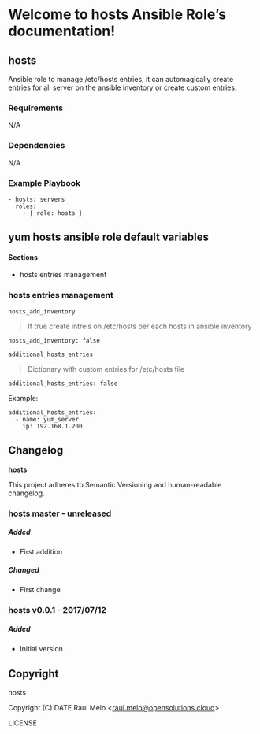 Welcome to hosts Ansible Role’s documentation!
==============================================

hosts
-----

Ansible role to manage /etc/hosts entries, it can automagically create
entries for all server on the ansible inventory or create custom
entries.

### Requirements

N/A

### Dependencies

N/A

### Example Playbook

    - hosts: servers
      roles:
        - { role: hosts }

yum hosts ansible role default variables
----------------------------------------

#### Sections

-   hosts entries management

### hosts entries management

`hosts_add_inventory`

> If true create intreis on /etc/hosts per each hosts in ansible
> inventory

    hosts_add_inventory: false

`additional_hosts_entries`

> Dictionary with custom entries for /etc/hosts file

    additional_hosts_entries: false

Example:

    additional_hosts_entries:
      - name: yum_server
        ip: 192.168.1.200

Changelog
---------

**hosts**

This project adheres to Semantic Versioning and human-readable
changelog.

### hosts master - unreleased

##### Added

-   First addition

##### Changed

-   First change

### hosts v0.0.1 - 2017/07/12

##### Added

-   Initial version

Copyright
---------

hosts

Copyright (C) DATE Raul Melo &lt;<raul.melo@opensolutions.cloud>&gt;

LICENSE
